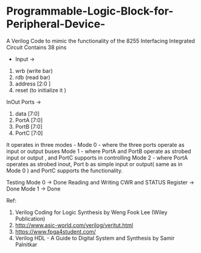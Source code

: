 # Programmable-Logic-Block-for-Peripheral-Device-
A Verilog Code to mimic the functionality of the 8255 Interfacing Integrated Circuit 
Contains 38 pins 
- Input -> 
1. wrb (write bar) 
2. rdb (read bar) 
3. address [2:0 ] 
4. reset (to initialize it ) 

InOut Ports -> 
1. data [7:0] 
2. PortA [7:0]
3. PortB [7:0]
4. PortC [7:0] 

It operates in three modes - 
Mode 0 - where the three ports operate as input or output buses 
Mode 1 - where PortA and PortB operate as strobed input or output , and PortC supports in controlling 
Mode 2 - where PortA operates as strobed inout, Port b as simple input or output( same as in Mode 0 ) and PortC supports the functionality. 

Testing 
Mode 0 -> Done 
Reading and Writing CWR and STATUS Register -> Done 
Mode 1 -> Done  





Ref:
1. Verilog Coding for Logic Synthesis by Weng Fook Lee (Wiley Publication) 
2. http://www.asic-world.com/verilog/veritut.html
3. https://www.fpga4student.com/
4. Verilog HDL - A Guide to Digital System and Synthesis by Samir Palnitkar 

